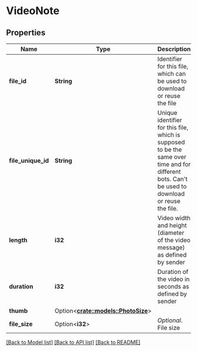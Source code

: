 # VideoNote

## Properties

Name | Type | Description | Notes
------------ | ------------- | ------------- | -------------
**file_id** | **String** | Identifier for this file, which can be used to download or reuse the file | 
**file_unique_id** | **String** | Unique identifier for this file, which is supposed to be the same over time and for different bots. Can't be used to download or reuse the file. | 
**length** | **i32** | Video width and height (diameter of the video message) as defined by sender | 
**duration** | **i32** | Duration of the video in seconds as defined by sender | 
**thumb** | Option<[**crate::models::PhotoSize**](PhotoSize.md)> |  | [optional]
**file_size** | Option<**i32**> | *Optional*. File size | [optional]

[[Back to Model list]](../README.md#documentation-for-models) [[Back to API list]](../README.md#documentation-for-api-endpoints) [[Back to README]](../README.md)


